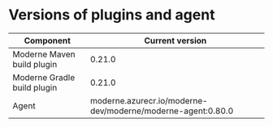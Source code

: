 # Versions of plugins and agent

| Component                   | Current version                                             |
| --------------------------- | ----------------------------------------------------------- |
| Moderne Maven build plugin  | 0.21.0                                                      |
| Moderne Gradle build plugin | 0.21.0                                                      |
| Agent                       | moderne.azurecr.io/moderne-dev/moderne/moderne-agent:0.80.0 |
